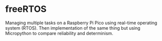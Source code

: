 # freeRTOS
Managing multiple tasks on a Raspberry Pi Pico using real-time operating system (RTOS). Then implementation of the same thing but using Micropython to compare reliability and determinism.
